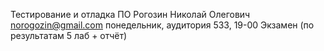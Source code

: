 Тестирование и отладка ПО
Рогозин Николай Олегович
norogozin@gmail.com
понедельник, аудитория 533, 19-00
Экзамен (по результатам 5 лаб + отчëт)
